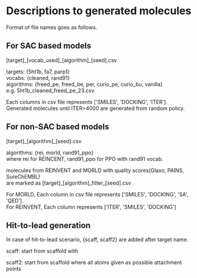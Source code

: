 # Descriptions to generated molecules

Format of file names goes as follows.

## For SAC based models

[target]\_[vocab_used]\_[algorithm]\_[seed].csv

targets: {5ht1b, fa7, parp1}\
vocabs: {cleaned, rand91}\
algorithms: {freed_pe, freed_be, per, curio_pe, curio_bu, vanilla}\
e.g. 5ht1b_cleaned_freed_pe_23.csv

Each columns in csv file represents ['SMILES', 'DOCKING', 'ITER'].\
Generated molecules until ITER=4000 are generated from random policy.
## For non-SAC based models

[target]\_[algorithm]\_[seed].csv

algorithms: {rei, morld, rand91_ppo}\
where rei for REINCENT, rand91_ppo for PPO with rand91 vocab.

molecules from REINVENT and MORLD with quality scores(Glaxo, PAINS, SureChEMBL)\
are marked as [target]\_[algorithm]\_filter\_[seed].csv

For MORLD, Each column in csv file represents ['SMILES', 'DOCKING', 'SA', 'QED'].\
For REINVENT, Each column represents ['ITER', 'SMILES', 'DOCKING']

## Hit-to-lead generation

In case of hit-to-lead scenario, {scaff, scaff2} are added after target name.

scaff: start from scaffold with 

scaff2: start from scaffold where all atoms given as possible attachment points

